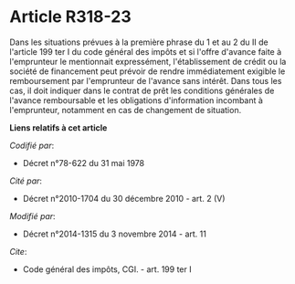 # Article R318-23

Dans les situations prévues à la première phrase du 1 et au 2 du II de l'article 199 ter I du code général des impôts et si
l'offre d'avance faite à l'emprunteur le mentionnait expressément, l'établissement de crédit ou la société de financement
peut prévoir de rendre immédiatement exigible le remboursement par l'emprunteur de l'avance sans intérêt. Dans tous les cas,
il doit indiquer dans le contrat de prêt les conditions générales de l'avance remboursable et les obligations d'information
incombant à l'emprunteur, notamment en cas de changement de situation.

**Liens relatifs à cet article**

_Codifié par_:

  - Décret n°78-622 du 31 mai 1978

_Cité par_:

  - Décret n°2010-1704 du 30 décembre 2010 - art. 2 (V)

_Modifié par_:

  - Décret n°2014-1315 du 3 novembre 2014 - art. 11

_Cite_:

  - Code général des impôts, CGI. - art. 199 ter I
